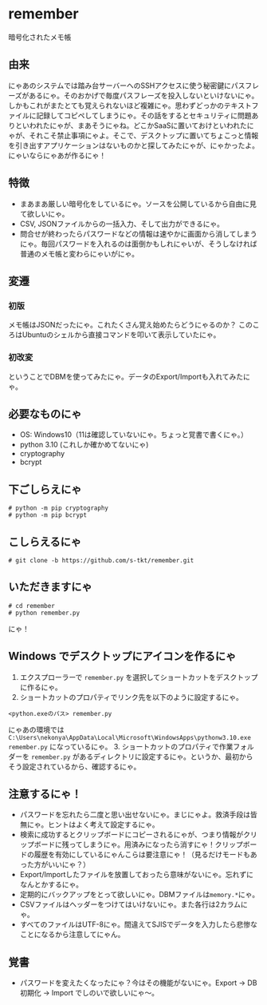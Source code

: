# remember
暗号化されたメモ帳

## 由来
にゃあのシステムでは踏み台サーバーへのSSHアクセスに使う秘密鍵にパスフレーズがあるにゃ。そのおかげで毎度パスフレーズを投入しないといけないにゃ。しかもこれがまたとても覚えられないほど複雑にゃ。思わずどっかのテキストファイルに記録してコピペしてしまうにゃ。その話をするとセキュリティに問題ありといわれたにゃが、まあそうにゃね。どこかSaaSに置いておけといわれたにゃが、それこそ禁止事項にゃよ。そこで、デスクトップに置いてちょこっと情報を引き出すアプリケーションはないものかと探してみたにゃが、にゃかったよ。にゃいならにゃあが作るにゃ！

## 特徴
* まあまあ厳しい暗号化をしているにゃ。ソースを公開しているから自由に見て欲しいにゃ。
* CSV, JSONファイルからの一括入力、そして出力ができるにゃ。
* 問合せが終わったらパスワードなどの情報は速やかに画面から消してしまうにゃ。毎回パスワードを入れるのは面倒かもしれにゃいが、そうしなければ普通のメモ帳と変わらにゃいがにゃ。

## 変遷
### 初版
メモ帳はJSONだったにゃ。これたくさん覚え始めたらどうにゃるのか？
このころはUbuntuのシェルから直接コマンドを叩いて表示していたにゃ。

### 初改変
ということでDBMを使ってみたにゃ。データのExport/Importも入れてみたにゃ。

## 必要なものにゃ
* OS: Windows10（11は確認していないにゃ。ちょっと覚書で書くにゃ。）
* python 3.10 (これしか確かめてないにゃ)
* cryptography
* bcrypt

## 下ごしらえにゃ
```console
# python -m pip cryptography
# python -m pip bcrypt
```

## こしらえるにゃ
```console
# git clone -b https://github.com/s-tkt/remember.git
```

## いただきますにゃ
```console
# cd remember
# python remember.py
```

にゃ！

## Windows でデスクトップにアイコンを作るにゃ
1. エクスプローラーで `remember.py` を選択してショートカットをデスクトップに作るにゃ。
2. ショートカットのプロパティでリンク先を以下のように設定するにゃ。
```
<python.exeのパス> remember.py
```
にゃあの環境では `C:\Users\nekonya\AppData\Local\Microsoft\WindowsApps\pythonw3.10.exe remember.py` になっているにゃ。
3. ショートカットのプロパティで作業フォルダーを `remember.py` があるディレクトリに設定するにゃ。というか、最初からそう設定されているから、確認するにゃ。

## 注意するにゃ！
* パスワードを忘れたら二度と思い出せないにゃ。まじにゃよ。救済手段は皆無にゃ。ヒントはよく考えて設定するにゃ。
* 検索に成功するとクリップボードにコピーされるにゃが、つまり情報がクリップボードに残ってしまうにゃ。用済みになったら消すにゃ！クリップボードの履歴を有効にしているにゃんこらは要注意にゃ！（見るだけモードもあった方がいいにゃ？）
* Export/Importしたファイルを放置しておったら意味がないにゃ。忘れずになんとかするにゃ。
* 定期的にバックアップをとって欲しいにゃ。DBMファイルは`memory.*`にゃ。
* CSVファイルはヘッダーをつけてはいけないにゃ。また各行は2カラムにゃ。
* すべてのファイルはUTF-8にゃ。間違えてSJISでデータを入力したら悲惨なことになるから注意してにゃん。

## 覚書
* パスワードを変えたくなったにゃ？今はその機能がないにゃ。Export -> DB初期化 -> Import でしのいで欲しいにゃ～。
